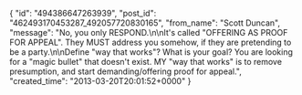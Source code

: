  {
   "id": "494386647263939",
   "post_id": "462493170453287_492057720830165",
   "from_name": "Scott Duncan",
   "message": "No, you only RESPOND.\n\nIt's called \"OFFERING AS PROOF FOR APPEAL\". They MUST address you somehow, if they are pretending to be a party.\n\nDefine \"way that works\"? What is your goal? You are looking for a \"magic bullet\" that doesn't exist. MY \"way that works\" is to remove presumption, and start demanding/offering proof for appeal.",
   "created_time": "2013-03-20T20:01:52+0000"
 }
